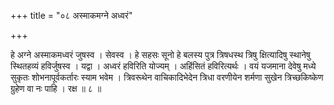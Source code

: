 +++
title = "०८ अस्माकमग्ने अध्वरं"

+++

हे अग्ने अस्माकमध्वरं जुषस्व । सेवस्व । हे सहसः सूनो हे बलस्य पुत्र त्रिषधस्थ त्रिषु क्षित्यादिषु स्थानेषु स्थितहव्यं हविर्जुषस्व । यद्वा । अध्वरं हविरिति योज्यम् । अहिंसितं हविरित्यर्थः । वयं यजमाना देवेषु मध्ये सुकृतः शोभनापूर्वकर्तारः स्याम भवेम । त्रिवरूथेन वाचिकादिभेदेन त्रिधा वरणीयेन शर्मणा सुखेन त्रिच्छकिष्केण ग्रुहेण वा नः पाहि । रक्ष ॥ ८ ॥